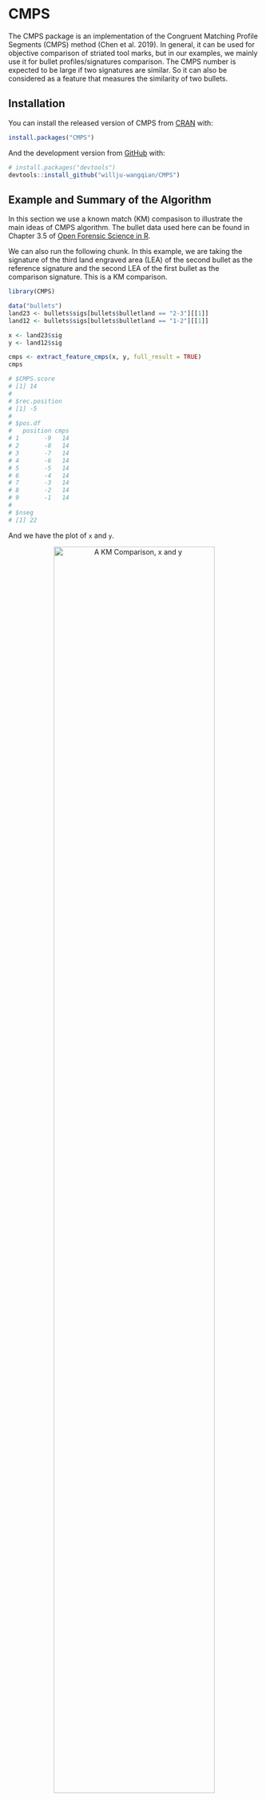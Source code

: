 
<!-- README.md is generated from README.Rmd. Please edit that file -->

# CMPS

<!-- badges: start -->

<!-- badges: end -->

The CMPS package is an implementation of the Congruent Matching Profile
Segments (CMPS) method (Chen et al. 2019). In general, it can be used
for objective comparison of striated tool marks, but in our examples, we
mainly use it for bullet profiles/signatures comparison. The CMPS number
is expected to be large if two signatures are similar. So it can also be
considered as a feature that measures the similarity of two bullets.

## Installation

You can install the released version of CMPS from
[CRAN](https://CRAN.R-project.org) with:

``` r
install.packages("CMPS")
```

And the development version from [GitHub](https://github.com/) with:

``` r
# install.packages("devtools")
devtools::install_github("willju-wangqian/CMPS")
```

## Example and Summary of the Algorithm

In this section we use a known match (KM) compasison to illustrate the
main ideas of CMPS algorithm. The bullet data used here can be found in
Chapter 3.5 of [Open Forensic Science in
R](https://sctyner.github.io/OpenForSciR/bullets.html#case-study-1).

We can also run the following chunk. In this example, we are taking the
signature of the third land engraved area (LEA) of the second bullet as
the reference signature and the second LEA of the first bullet as the
comparison signature. This is a KM comparison.

``` r
library(CMPS)

data("bullets")
land23 <- bullets$sigs[bullets$bulletland == "2-3"][[1]]
land12 <- bullets$sigs[bullets$bulletland == "1-2"][[1]]

x <- land23$sig
y <- land12$sig

cmps <- extract_feature_cmps(x, y, full_result = TRUE)
cmps

# $CMPS.score
# [1] 14
# 
# $rec.position
# [1] -5
# 
# $pos.df
#   position cmps
# 1       -9   14
# 2       -8   14
# 3       -7   14
# 4       -6   14
# 5       -5   14
# 6       -4   14
# 7       -3   14
# 8       -2   14
# 9       -1   14
# 
# $nseg
# [1] 22
```

And we have the plot of `x` and `y`.

<div class="figure" style="text-align: center">

<img src="man/figures/step0.png" alt="A KM Comparison, x and y" width="80%" />

<p class="caption">

A KM Comparison, x and y

</p>

</div>

#### Main Idea

The main idea of the CMPS method is that:

1.  we take the first signature as the reference signature (`x`) and cut
    it into consecutive and non-overlapping basis segments of the same
    length. In this case, we set the length of a basis segment to be 50
    units, and we have 22 basis segments in total.

<div class="figure" style="text-align: center">

<img src="man/figures/step1_1.png" alt="Cut x into consecutive and non-overlapping basis segments of the same length. Only 4 basis segments are shown here" width="80%" />

<p class="caption">

Cut x into consecutive and non-overlapping basis segments of the same
length. Only 4 basis segments are shown here

</p>

</div>

2.  for each basis segment, we compute the cross-correlation function
    (ccf) between the basis segment and the comparison signature (`y`)

<div class="figure" style="text-align: center">

<img src="man/figures/step2_1.png" alt="y and 7th basis segment" width="80%" />

<p class="caption">

y and 7th basis segment

</p>

</div>

<div class="figure" style="text-align: center">

<img src="man/figures/step2_2.png" alt="the cross-correlation function (ccf) between y and segment 7" width="80%" />

<p class="caption">

the cross-correlation function (ccf) between y and segment 7

</p>

</div>

  - for the `ccf` curve, the `position` represents the shift of the
    segment. A negative value means a shift to the left, a positive
    value means a shift to the right, and 0 means no shift (the segment
    stays at its original position in the reference signature);
  - we are interested in the peaks in the ccf curve and the positions of
    those peaks (as indicated by the red vertical line in the plot
    above). In other words, if we shift the segment, which position
    would give us the “best fit”?

<!-- end list -->

3.  If two signatures are similar (a KM comparison), most of the basis
    segments should agree with each other on the position of the best
    fit. Then these segments are called the “**Congruent Matching
    Profile Segments**”.

<div class="figure" style="text-align: center">

<img src="man/figures/step1_2.png" alt="compare y to the basis segments of x" width="80%" />

<p class="caption">

compare y to the basis segments of x

</p>

</div>

And ideally, if two signatures are identical, we are expecting the
position of the highest peak in the ccf curve remains the same across
all ccf curves (we only show 7 segments here);

<div class="figure" style="text-align: center">

<img src="man/figures/step3_1.png" alt="ideal case: compare x to itself. The highest peak has value 1 and is marked by the blue dot" width="80%" />

<p class="caption">

ideal case: compare x to itself. The highest peak has value 1 and is
marked by the blue dot

</p>

</div>

But in the real case, the basis segments might not achieve a final
agreement, but we have the majority;

<div class="figure" style="text-align: center">

<img src="man/figures/step3_2.png" alt="real case: compare x to y. The 5 highest peaks are marked by the blue dots" width="80%" />

<p class="caption">

real case: compare x to y. The 5 highest peaks are marked by the blue
dots

</p>

</div>

We mark the 5 highest peaks for each ccf curve because the position of
the “highest peak” might not be the best one.

4.  each ccf curve votes for 5 candidate positions, then we ask two
    questions in order to obtain the CMPS number/score:

<!-- end list -->

  - which position receives the most votes? -\> the best position
    (indicated by the red vertical line)

  - how many segments have voted for the best position? -\> CMPS number
    
    If we focus on these 7 segments only, and have a very short
    tolerance zone, the CMPS number is 6.
    
    (If we consider all 22 segments, and have a default tolerance zone
    (+/- 25 units), the CMPS number is 20.)

<!-- end list -->

5.  false positive: how can the segments vote more wisely? -\> Multi
    Segment Lengths Strategy

<!-- end list -->

  - by increasing the segment length (scale), one can reduce the number
    of “false positive” peaks

<div class="figure" style="text-align: center">

<img src="man/figures/step5_1.png" alt="Multi Segment Lengths Strategy - increasing the segment length could decrease the number of false positive peaks in ccf curves" width="80%" />

<p class="caption">

Multi Segment Lengths Strategy - increasing the segment length could
decrease the number of false positive peaks in ccf curves

</p>

</div>

<div class="figure" style="text-align: center">

<img src="man/figures/step5_2.png" alt="Multi Segment Lengths Strategy - increasing the segment length could decrease the number of false positive peaks in ccf curves" width="80%" />

<p class="caption">

Multi Segment Lengths Strategy - increasing the segment length could
decrease the number of false positive peaks in ccf curves

</p>

</div>

  - we choose 5 peaks at scale 1; 3 peaks at scale 2; 1 peak at scale 3
    
    the peak shared by all three scales is a **consistent correlation
    peak** (ccp). And the position of the ccp is our best choice.
    Sometimes a ccp might not be found. Trying to identify a ccp for
    each basis segment is called a “multi segment lengths” strategy.

  - and then, each ccf curve votes for only 1 best condidate position if
    a ccp can be found; again, we ask two quesitons:
    
      - which position receives the most votes?
      - how many segments have voted for this position? -\> CMPS number

  - by default, CMPS algorithm uses the multi-segment lengths strategy.

<!-- end list -->

6.  if we consider all segments and use the multi-segment lengths
    strategy

<!-- end list -->

  - when comparing x and y, a KM comparison, we have

<!-- end list -->

``` r
extract_feature_cmps(x, y, seg_length = 50, seg_scale_max = 3, Tx = 25, 
                     npeaks.set = c(5, 3, 1), full_result = TRUE)

# $CMPS.score
# [1] 14
# 
# $rec.position
# [1] -5
# 
# $pos.df
#   position cmps
# 1       -9   14
# 2       -8   14
# 3       -7   14
# 4       -6   14
# 5       -5   14
# 6       -4   14
# 7       -3   14
# 8       -2   14
# 9       -1   14
# 
# $nseg
# [1] 22
```

  - if we have a KNM (known non-match) comparison, e.g. compare land 2-3
    with land 1-3:

<!-- end list -->

``` r
land23 <- bullets$sigs[bullets$bulletland == "2-3"][[1]]
land13 <- bullets$sigs[bullets$bulletland == "1-3"][[1]]

result <- extract_feature_cmps(land23$sig, land13$sig, seg_length = 50, seg_scale_max = 3, Tx = 25, 
                     npeaks.set = c(5, 3, 1), full_result = TRUE)
result$CMPS.score
# [1] 1

result$rec.position
# [1] 128

result$nseg
# [1] 22
```

#### Full Comparison Between Two Bullets

`extract_feature_cmps()` can also be used in a pipeline fashion

``` r
library(tidyverse)
library(bulletxtrctr)

lands <- unique(bullets$bulletland)

comparisons <- data.frame(expand.grid(land1 = lands[1:6], land2 = lands[7:12]), 
                          stringsAsFactors = FALSE)

comparisons <- comparisons %>% mutate(
  aligned = purrr::map2(.x = land1, .y = land2, 
                        .f = function(xx, yy) {
                          land1 <- bullets$sigs[bullets$bulletland == xx][[1]]
                          land2 <- bullets$sigs[bullets$bulletland == yy][[1]]
                          land1$bullet <- "first-land"
                          land2$bullet <- "second-land"
                          
                          sig_align(land1$sig, land2$sig)
                        }))

comparisons <- comparisons %>% 
  mutate(cmps = aligned %>% purrr::map(.f = function(a) {
    extract_feature_cmps(a$lands$sig1, a$lands$sig2, full_result = TRUE)
  }))

# comparisons.cmps <- comparisons.cmps %>% 
#   mutate(cmps = aligned %>% purrr::map_dbl(.f = function(a) {
#     extract_feature_cmps(a$lands$sig1, a$lands$sig2, full_result = FALSE)
#   }))
# comparisons.cmps %>% select(land1, land2, cmps) 

comparisons <- comparisons %>% 
  mutate(
    cmps_score = sapply(comparisons$cmps, function(x) x$CMPS.score),
    cmps_nseg = sapply(comparisons$cmps, function(x) x$nseg)
  )

cp1 <- comparisons %>% select(land1, land2, cmps_score, cmps_nseg)
cp1

#    land1 land2 cmps_score cmps_nseg
# 1    1-1   2-1          2        23
# 2    1-2   2-1          2        22
# 3    1-3   2-1          1        21
# 4    1-4   2-1          2        22
# 5    1-5   2-1          1        23
# 6    1-6   2-1         14        22
# 7    1-1   2-2          5        23
# 8    1-2   2-2          2        22
# 9    1-3   2-2          1        21
# 10   1-4   2-2          1        22
# 11   1-5   2-2          2        23
# 12   1-6   2-2          2        22
# 13   1-1   2-3          3        23
# 14   1-2   2-3         13        22
# 15   1-3   2-3          2        21
# 16   1-4   2-3          1        22
# 17   1-5   2-3          1        23
# 18   1-6   2-3          2        22
# 19   1-1   2-4          4        23
# 20   1-2   2-4          1        22
# 21   1-3   2-4         11        21
# 22   1-4   2-4          1        22
# 23   1-5   2-4          2        23
# 24   1-6   2-4          2        22
# 25   1-1   2-5          3        23
# 26   1-2   2-5          1        22
# 27   1-3   2-5          2        21
# 28   1-4   2-5         10        22
# 29   1-5   2-5          2        23
# 30   1-6   2-5          1        22
# 31   1-1   2-6          2        23
# 32   1-2   2-6          1        22
# 33   1-3   2-6          2        21
# 34   1-4   2-6          1        22
# 35   1-5   2-6         15        23
# 36   1-6   2-6          1        22
```

## Future Work

  - improve and manage to submit the CMPS package to CRAN

  - cross-validate some hyper-parameters

  - apply CMPS to
    
      - the dataset used in the paper to see if we can reproduce their
        results
      - other datasets

## Reference

<div id="refs" class="references">

<div id="ref-Chen:2019ji">

Chen, Zhe, Wei Chu, Johannes A Soons, Robert M Thompson, John Song, and
Xuezeng Zhao. 2019. “Fired Bullet Signature Correlation Using the
Congruent Matching Profile Segments (CMPS) Method.” *Forensic Science
International*, December, \#109964.
<https://doi.org/10.1016/j.forsciint.2019.109964>.

</div>

</div>
